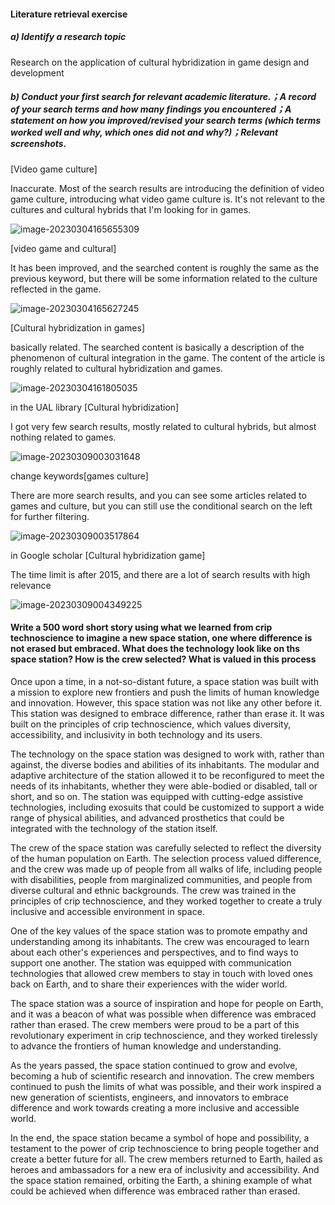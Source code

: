 #### Literature retrieval exercise

##### a) Identify a research topic

Research on the application of cultural hybridization in game design and development

##### b) Conduct your first search for relevant academic literature.；A record of your search terms and how many findings you encountered；A statement on how you improved/revised your search terms (which terms worked well and why, which ones did not and why?)；Relevant screenshots.

[Video game culture]

Inaccurate. Most of the search results are introducing the definition of video game culture, introducing what video game culture is. It's not relevant to the cultures and cultural hybrids that I'm looking for in games.

![image-20230304165655309](https://user-images.githubusercontent.com/119857836/225484489-d4d797fc-a290-4f5e-9468-81c3b55001e8.png)

[video game and cultural]

It has been improved, and the searched content is roughly the same as the previous keyword, but there will be some information related to the culture reflected in the game.

![image-20230304165627245](https://user-images.githubusercontent.com/119857836/225484560-afa3bab0-df7e-4aec-b10b-f52a43f86083.png)

[Cultural hybridization in games] 

basically related. The searched content is basically a description of the phenomenon of cultural integration in the game. The content of the article is roughly related to cultural hybridization and games.

![image-20230304161805035](https://user-images.githubusercontent.com/119857836/225484615-8b928ad9-dbcc-4a3a-b580-15a38eca2f6d.png)

in the UAL library [Cultural hybridization]

I got very few search results, mostly related to cultural hybrids, but almost nothing related to games.

![image-20230309003031648](https://user-images.githubusercontent.com/119857836/225484652-ac5f3926-b051-4168-929c-a192c72113a7.png)

change keywords[games culture]

There are more search results, and you can see some articles related to games and culture, but you can still use the conditional search on the left for further filtering.

![image-20230309003517864](https://user-images.githubusercontent.com/119857836/225484680-63ba67af-faed-466e-bb77-59c964463dfb.png)

in Google scholar [Cultural hybridization  game]

The time limit is after 2015, and there are a lot of search results with high relevance

![image-20230309004349225](https://user-images.githubusercontent.com/119857836/225484707-687e8e48-31dc-4ce9-b082-453b580d5a7a.png)


#### Write a 500 word short story using what we learned from crip technoscience to imagine a new space station, one where difference is not erased but embraced. What does the technology look like on ths space station? How is the crew selected? What is valued in this process

Once upon a time, in a not-so-distant future, a space station was built with a mission to explore new frontiers and push the limits of human knowledge and innovation. However, this space station was not like any other before it. This station was designed to embrace difference, rather than erase it. It was built on the principles of crip technoscience, which values diversity, accessibility, and inclusivity in both technology and its users.

The technology on the space station was designed to work with, rather than against, the diverse bodies and abilities of its inhabitants. The modular and adaptive architecture of the station allowed it to be reconfigured to meet the needs of its inhabitants, whether they were able-bodied or disabled, tall or short, and so on. The station was equipped with cutting-edge assistive technologies, including exosuits that could be customized to support a wide range of physical abilities, and advanced prosthetics that could be integrated with the technology of the station itself.

The crew of the space station was carefully selected to reflect the diversity of the human population on Earth. The selection process valued difference, and the crew was made up of people from all walks of life, including people with disabilities, people from marginalized communities, and people from diverse cultural and ethnic backgrounds. The crew was trained in the principles of crip technoscience, and they worked together to create a truly inclusive and accessible environment in space.

One of the key values of the space station was to promote empathy and understanding among its inhabitants. The crew was encouraged to learn about each other's experiences and perspectives, and to find ways to support one another. The station was equipped with communication technologies that allowed crew members to stay in touch with loved ones back on Earth, and to share their experiences with the wider world.

The space station was a source of inspiration and hope for people on Earth, and it was a beacon of what was possible when difference was embraced rather than erased. The crew members were proud to be a part of this revolutionary experiment in crip technoscience, and they worked tirelessly to advance the frontiers of human knowledge and understanding.

As the years passed, the space station continued to grow and evolve, becoming a hub of scientific research and innovation. The crew members continued to push the limits of what was possible, and their work inspired a new generation of scientists, engineers, and innovators to embrace difference and work towards creating a more inclusive and accessible world.

In the end, the space station became a symbol of hope and possibility, a testament to the power of crip technoscience to bring people together and create a better future for all. The crew members returned to Earth, hailed as heroes and ambassadors for a new era of inclusivity and accessibility. And the space station remained, orbiting the Earth, a shining example of what could be achieved when difference was embraced rather than erased.
